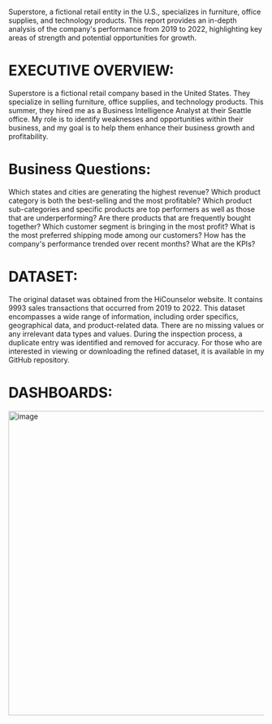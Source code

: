 Superstore, a fictional retail entity in the U.S., specializes in furniture, office supplies, and technology products. This report provides an in-depth analysis of the company's performance from 2019 to 2022, highlighting key areas of strength and potential opportunities for growth.

# EXECUTIVE OVERVIEW:
Superstore is a fictional retail company based in the United States. They specialize in selling furniture, office supplies, and technology products. This summer, they hired me as a Business Intelligence Analyst at their Seattle office. My role is to identify weaknesses and opportunities within their business, and my goal is to help them enhance their business growth and profitability.

# Business Questions:
Which states and cities are generating the highest revenue?
Which product category is both the best-selling and the most profitable?
Which product sub-categories and specific products are top performers as well as those that are underperforming?
Are there products that are frequently bought together?
Which customer segment is bringing in the most profit?
What is the most preferred shipping mode among our customers?
How has the company's performance trended over recent months?
What are the KPIs?

# DATASET:
The original dataset was obtained from the HiCounselor website. It contains 9993 sales transactions that occurred from 2019 to 2022. This dataset encompasses a wide range of information, including order specifics, geographical data, and product-related data. There are no missing values or any irrelevant data types and values. During the inspection process, a duplicate entry was identified and removed for accuracy. For those who are interested in viewing or downloading the refined dataset, it is available in my GitHub repository.

# DASHBOARDS:
<img width="598" alt="image" src="https://github.com/user-attachments/assets/540e2b04-b87e-4346-9b2f-0e55cfaf7e8a">


 
